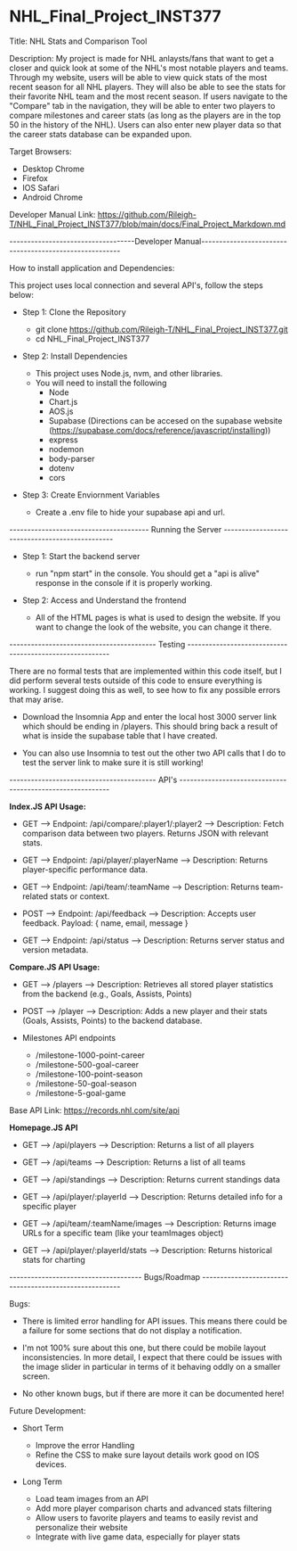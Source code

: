 # NHL_Final_Project_INST377

Title: NHL Stats and Comparison Tool

Description: My project is made for NHL anlaysts/fans that want to get a closer and quick look at some of the NHL's most notable players and teams. Through my website, users will be able to view quick stats of the most recent season for all NHL players. They will also be able to see the stats for their favorite NHL team and the most recent season. If users navigate to the "Compare" tab in the navigation, they will be able to enter two players to compare milestones and career stats (as long as the players are in the top 50 in the history of the NHL). Users can also enter new player data so that the career stats database can be expanded upon. 

Target Browsers:
- Desktop Chrome
- Firefox
- IOS Safari
- Android Chrome

Developer Manual Link: https://github.com/Rileigh-T/NHL_Final_Project_INST377/blob/main/docs/Final_Project_Markdown.md



-----------------------------------Developer Manual-------------------------------------------------------

How to install application and Dependencies:

This project uses local connection and several API's, follow the steps below:
- Step 1: Clone the Repository
    - git clone https://github.com/Rileigh-T/NHL_Final_Project_INST377.git
    - cd NHL_Final_Project_INST377

- Step 2: Install Dependencies
    - This project uses Node.js, nvm, and other libraries. 
    - You will need to install the following
        - Node
        - Chart.js
        - AOS.js
        - Supabase (Directions can be accesed on the supabase website (https://supabase.com/docs/reference/javascript/installing))
        - express
        - nodemon
        - body-parser
        - dotenv
        - cors
- Step 3: Create Enviornment Variables
    - Create a .env file to hide your supabase api and url. 

--------------------------------------- Running the Server -----------------------------------------------

- Step 1: Start the backend server
    - run "npm start" in the console. You should get a "api is alive" response in the console if it is properly working.

- Step 2: Access and Understand the frontend 
    - All of the HTML pages is what is used to design the website. If you want to change the look of the website, you can change it there. 

----------------------------------------- Testing --------------------------------------------------------

There are no formal tests that are implemented within this code itself, but I did perform several tests outside of this code to ensure everything is working. I suggest doing this as well, to see how to fix any possible errors that may arise. 

- Download the Insomnia App and enter the local host  3000 server link which should be ending in /players. This should bring back a result of what is inside the supabase table that I have created. 

- You can also use Insomnia to test out the other two API calls that I do to test the server link to make sure it is still working!

----------------------------------------- API's ----------------------------------------------------------

**Index.JS API Usage:**

- GET --> Endpoint: /api/compare/:player1/:player2  --> Description: Fetch comparison data between two players. Returns JSON with relevant stats.

- GET --> Endpoint:	/api/player/:playerName  --> Description: Returns player-specific performance data.

- GET --> Endpoint:	/api/team/:teamName --> Description: Returns team-related stats or context.

- POST --> Endpoint: /api/feedback  --> Description: Accepts user feedback. Payload: { name, email, message }

- GET --> Endpoint:	/api/status	 --> Description: Returns server status and version metadata.

**Compare.JS API Usage:**

- GET --> /players --> Description: Retrieves all stored player statistics from the backend (e.g., Goals, Assists, Points)

- POST --> /player --> Description: Adds a new player and their stats (Goals, Assists, Points) to the backend database.

- Milestones API endpoints 
    - /milestone-1000-point-career
    - /milestone-500-goal-career
    - /milestone-100-point-season
    - /milestone-50-goal-season
    - /milestone-5-goal-game

Base API Link: https://records.nhl.com/site/api

**Homepage.JS API**

- GET --> /api/players --> Description: Returns a list of all players

- GET --> /api/teams --> Description: Returns a list of all teams

- GET --> /api/standings --> Description: Returns current standings data

- GET --> /api/player/:playerId --> Description: Returns detailed info for a specific player

- GET --> /api/team/:teamName/images --> Description: Returns image URLs for a specific team (like your teamImages object)

- GET --> /api/player/:playerId/stats --> Description: Returns historical stats for charting

------------------------------------- Bugs/Roadmap -------------------------------------------------------

Bugs:

- There is limited error handling for API issues. This means there could be a failure for some sections that do not display a notification.

- I'm not 100% sure about this one, but there could be mobile layout inconsistencies. In more detail, I expect that there could be issues with the image slider in particular in terms of it behaving oddly on a smaller screen. 

- No other known bugs, but if there are more it can be documented here!

Future Development:

- Short Term
    - Improve the error Handling 
    - Refine the CSS to make sure layout details work good on IOS devices. 

- Long Term
    - Load team images from an API 
    - Add more player comparison charts and advanced stats filtering
    - Allow users to favorite players and teams to easily revist and personalize their website
    - Integrate with live game data, especially for player stats
